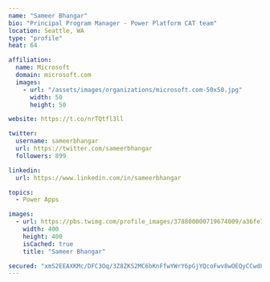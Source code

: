 ```yaml
---
name: "Sameer Bhangar"
bio: "Principal Program Manager - Power Platform CAT team"
location: Seattle, WA
type: "profile"
heat: 64

affiliation:
  name: Microsoft
  domain: microsoft.com
  images:
    - url: "/assets/images/organizations/microsoft.com-50x50.jpg"
      width: 50
      height: 50

website: https://t.co/nrTQtfl3ll

twitter:
  username: sameerbhangar
  url: https://twitter.com/sameerbhangar
  followers: 899

linkedin:
  url: https://www.linkedin.com/in/sameerbhangar

topics:
  - Power Apps

images:
  - url: https://pbs.twimg.com/profile_images/378800000719674009/a36fe7ddfab1778b76e5793772e43798_400x400.jpeg
    width: 400
    height: 400
    isCached: true
    title: "Sameer Bhangar"

secured: "xmS2EEAXKMc/DFC3Oq/3Z8ZKS2MC6bKnFfwYWrY6pGjYQcoFwv8wOEQyCCwd8KrvXH0RUAU0PIIfXBHA2hDZtWwmYFN3jzQfNVhOgQgVh9r2AmEpgi2LjgPr2SNjWO6O4QRSXNdBVLmRxxVHLeLSFTVKWDQiZgKXlXmCk/ODr/NE7LAGPIkXw3qxb0452poRDT0vJqHkzR0jyO/1ClB35lsxVsTURrX6mqSHDuiURExkll8c3nZPrPvjizXljd5eL/wWJeMaktTFFq4N0cH4WYazPZX+kpKVhEvCdFvmt8Mru9ZurlWmPq6O4ZSCMTDWD4VeBGpINTJxLB4FPGtoAFVmJHdVTMQrv0L7ImjKU8qaI1EqstEcaU/ny2qg0MfBgMrSDv5RmdiUFixhmAWVTg==;6CPmAJvmRLfAJBGHnl+2Lw=="
---
```


